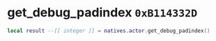 # get_debug_padindex `0xB114332D`

```lua
local result --[[ integer ]] = natives.actor.get_debug_padindex()
```